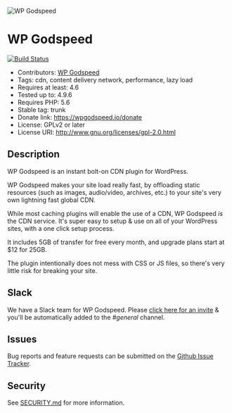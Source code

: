 ![WP Godspeed](https://wpgodspeed.io/wp-content/uploads/2018/05/wpgodspeed_logo_dark_outline.png)

# WP Godspeed

[![Build Status](https://travis-ci.org/wpgodspeed/wp-godspeed.svg?branch=master)](https://travis-ci.org/wpgodspeed/wp-godspeed)

* Contributors: [WP Godspeed](https://github.com/wpgodspeed)
* Tags: cdn, content delivery network, performance, lazy load
* Requires at least: 4.6
* Tested up to: 4.9.6
* Requires PHP: 5.6
* Stable tag: trunk
* Donate link: https://wpgodspeed.io/donate
* License: GPLv2 or later
* License URI: http://www.gnu.org/licenses/gpl-2.0.html

## Description

WP Godspeed is an instant bolt-on CDN plugin for WordPress.

WP Godspeed makes your site load really fast, by offloading static resources (such as images, audio/video, archives, etc.) to your site's very own lightning fast global CDN.

While most caching plugins will enable the use of a CDN, WP Godspeed *is* the CDN service. It's super easy to setup & use on all of your WordPress sites, with a one click setup process.

It includes 5GB of transfer for free every month, and upgrade plans start at $12 for 25GB.

The plugin intentionally does not mess with CSS or JS files, so there's very little risk for breaking your site.

## Slack

We have a Slack team for WP Godspeed. Please [click here for an invite](https://wpgodspeed.io/slack) & you'll be automatically added to the _#general_ channel.

## Issues

Bug reports and feature requests can be submitted on the [Github Issue Tracker](https://github.com/wpgodspeed/wp-godspeed/issues).

## Security

See [SECURITY.md](SECURITY.md) for more information.